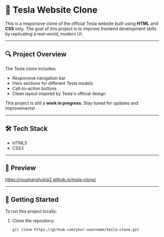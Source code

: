 # 🚗 Tesla Website Clone

This is a responsive clone of the official Tesla website built using **HTML** and **CSS** only. The goal of this project is to improve frontend development skills by replicating a real-world, modern UI.

---

## 🔍 Project Overview

The Tesla clone includes:
- Responsive navigation bar
- Hero sections for different Tesla models
- Call-to-action buttons
- Clean layout inspired by Tesla's official design

This project is still a **work in progress**. Stay tuned for updates and improvements!

---

## 🛠️ Tech Stack

- HTML5  
- CSS3

---

## 📸 Preview

https://roushanshukla2.github.io/tesla-clone/

---

## 🚀 Getting Started

To run this project locally:

1. Clone the repository:
   ```bash
   git clone https://github.com/your-username/tesla-clone.git

